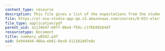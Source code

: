 ```yaml
---
content_type: resource
description: This file gives a list of the expectations from the students in the examination.
file: https://ol-ocw-studio-app-qa.s3.amazonaws.com/courses/8-02t-electricity-and-magnetism-spring-2005/5e94444448baeb010ec8511181407e8c_summary_w05d2.pdf
file_type: application/pdf
parent_uid: a1134647-b0ff-86e4-f59c-c1f6b99164df
resourcetype: Document
title: summary_w05d2.pdf
uid: 5e944444-48ba-eb01-0ec8-511181407e8c
---
```

